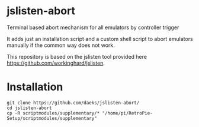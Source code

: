# jslisten-abort
Terminal based abort mechanism for all emulators by controller trigger

It adds just an installation script and a custom shell script to abort emulators manually if the common way does not work. 

This repository is based on the jslisten tool provided here https://github.com/workinghard/jslisten.

# Installation

```
git clone https://github.com/daeks/jslisten-abort/
cd jslisten-abort
cp -R scriptmodules/supplementary/* "/home/pi/RetroPie-Setup/scriptmodules/supplementary"
```

